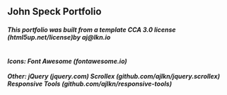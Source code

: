 <h2>John Speck Portfolio</h2>

<h4> <em>This portfolio was built from a template CCA 3.0 license (html5up.net/license)by aj@lkn.io 
	</em>
</h4>
<h5><br>
	Icons:
		Font Awesome (fontawesome.io)
	</br>	
	<br>
	Other:
		jQuery (jquery.com)
		Scrollex (github.com/ajlkn/jquery.scrollex)
		Responsive Tools (github.com/ajlkn/responsive-tools)
</h5>
</br>
